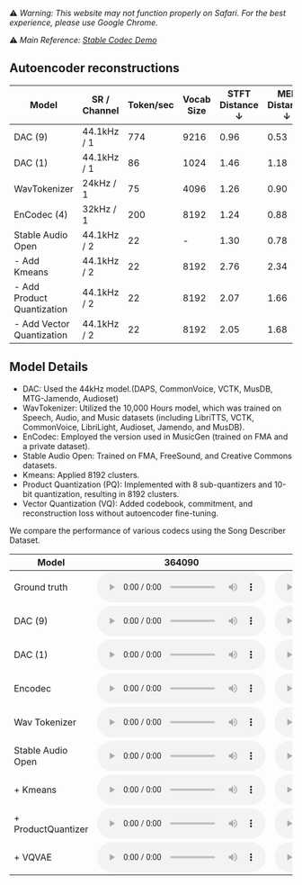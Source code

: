 ⚠️ *Warning: This website may not function properly on Safari. For the best experience, please use Google Chrome.*

⚠️ *Main Reference: [Stable Codec Demo](https://github.com/Stability-AI/stable-codec-demo)*

## Autoencoder reconstructions

| Model                     | SR / Channel  | Token/sec | Vocab Size | STFT Distance ↓ | MEL Distance ↓ |
|----------------------------|---------------|-----------|------------|-----------------|----------------|
| DAC (9)                    | 44.1kHz / 1   | 774       | 9216       | 0.96            | 0.53           |
| DAC (1)                    | 44.1kHz / 1   | 86        | 1024       | 1.46            | 1.18           |
| WavTokenizer               | 24kHz / 1     | 75        | 4096       | 1.26            | 0.90           |
| EnCodec (4)                | 32kHz / 1     | 200       | 8192       | 1.24            | 0.88           |
| Stable Audio Open          | 44.1kHz / 2   | 22        | -          | 1.30            | 0.78           |
| - Add Kmeans               | 44.1kHz / 2   | 22        | 8192       | 2.76            | 2.34           |
| - Add Product Quantization | 44.1kHz / 2   | 22        | 8192       | 2.07            | 1.66           |
| - Add Vector Quantization  | 44.1kHz / 2   | 22        | 8192       | 2.05            | 1.68           |


## Model Details

- DAC: Used the 44kHz model.(DAPS, CommonVoice, VCTK, MusDB, MTG-Jamendo, Audioset)
- WavTokenizer: Utilized the 10,000 Hours model, which was trained on Speech, Audio, and Music datasets (including LibriTTS, VCTK, CommonVoice, LibriLight, Audioset, Jamendo, and MusDB).
- EnCodec: Employed the version used in MusicGen (trained on FMA and a private dataset).
- Stable Audio Open: Trained on FMA, FreeSound, and Creative Commons datasets.
- Kmeans: Applied 8192 clusters.
- Product Quantization (PQ): Implemented with 8 sub-quantizers and 10-bit quantization, resulting in 8192 clusters.
- Vector Quantization (VQ): Added codebook, commitment, and reconstruction loss without autoencoder fine-tuning.


We compare the performance of various codecs using the Song Describer Dataset.

| Model | 364090 | 973498 | 1007274 |
| ----- | ------ | ------ | ------- |
| Ground truth | <audio controls preload=False><source src="audio/364090/original.mp3" type="audio/mpeg">Audio not supported by your browser.</audio> | <audio controls preload=False><source src="audio/973498/original.mp3" type="audio/mpeg">Audio not supported by your browser.</audio> | <audio controls preload=False><source src="audio/1007274/original.mp3" type="audio/mpeg">Audio not supported by your browser.</audio> |
| DAC (9) | <audio controls preload=False><source src="audio/364090/dac44100_9.mp3" type="audio/mpeg">Audio not supported by your browser.</audio> | <audio controls preload=False><source src="audio/973498/dac44100_9.mp3" type="audio/mpeg">Audio not supported by your browser.</audio> | <audio controls preload=False><source src="audio/1007274/dac44100_9.mp3" type="audio/mpeg">Audio not supported by your browser.</audio> |
| DAC (1) | <audio controls preload=False><source src="audio/364090/dac44100_1.mp3" type="audio/mpeg">Audio not supported by your browser.</audio> | <audio controls preload=False><source src="audio/973498/dac44100_1.mp3" type="audio/mpeg">Audio not supported by your browser.</audio> | <audio controls preload=False><source src="audio/1007274/dac44100_1.mp3" type="audio/mpeg">Audio not supported by your browser.</audio> |
| Encodec | <audio controls preload=False><source src="audio/364090/encodec_4.mp3" type="audio/mpeg">Audio not supported by your browser.</audio> | <audio controls preload=False><source src="audio/973498/encodec_4.mp3" type="audio/mpeg">Audio not supported by your browser.</audio> | <audio controls preload=False><source src="audio/1007274/encodec_4.mp3" type="audio/mpeg">Audio not supported by your browser.</audio> |
| Wav Tokenizer | <audio controls preload=False><source src="audio/364090/wavtok.mp3" type="audio/mpeg">Audio not supported by your browser.</audio> | <audio controls preload=False><source src="audio/973498/wavtok.mp3" type="audio/mpeg">Audio not supported by your browser.</audio> | <audio controls preload=False><source src="audio/1007274/wavtok.mp3" type="audio/mpeg">Audio not supported by your browser.</audio> |
| Stable Audio Open | <audio controls preload=False><source src="audio/364090/stable_audio_open_44100.mp3" type="audio/mpeg">Audio not supported by your browser.</audio> | <audio controls preload=False><source src="audio/973498/stable_audio_open_44100.mp3" type="audio/mpeg">Audio not supported by your browser.</audio> | <audio controls preload=False><source src="audio/1007274/stable_audio_open_44100.mp3" type="audio/mpeg">Audio not supported by your browser.</audio> |
| + Kmeans | <audio controls preload=False><source src="audio/364090/kmeans_8192_44100.mp3" type="audio/mpeg">Audio not supported by your browser.</audio> | <audio controls preload=False><source src="audio/973498/kmeans_8192_44100.mp3" type="audio/mpeg">Audio not supported by your browser.</audio> | <audio controls preload=False><source src="audio/1007274/kmeans_8192_44100.mp3" type="audio/mpeg">Audio not supported by your browser.</audio> |
| + ProductQuantizer | <audio controls preload=False><source src="audio/364090/pq_8192_44100.mp3" type="audio/mpeg">Audio not supported by your browser.</audio> | <audio controls preload=False><source src="audio/973498/pq_8192_44100.mp3" type="audio/mpeg">Audio not supported by your browser.</audio> | <audio controls preload=False><source src="audio/1007274/pq_8192_44100.mp3" type="audio/mpeg">Audio not supported by your browser.</audio> |
| + VQVAE | <audio controls preload=False><source src="audio/364090/vqvae.mp3" type="audio/mpeg">Audio not supported by your browser.</audio> | <audio controls preload=False><source src="audio/973498/vqvae.mp3" type="audio/mpeg">Audio not supported by your browser.</audio> | <audio controls preload=False><source src="audio/1007274/vqvae.mp3" type="audio/mpeg">Audio not supported by your browser.</audio> |

